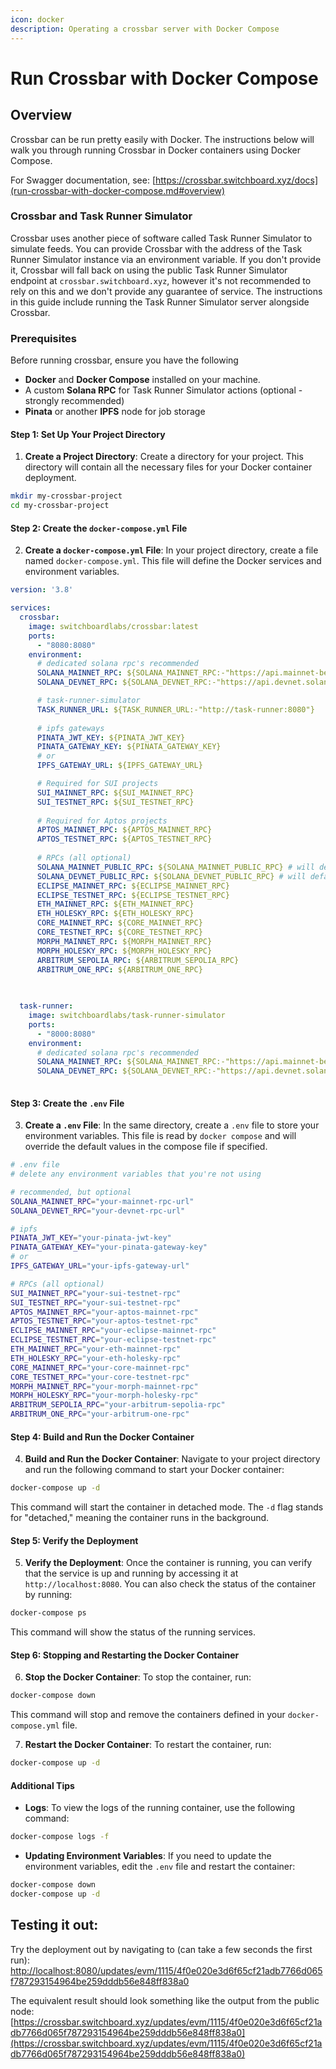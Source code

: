 ```yaml
---
icon: docker
description: Operating a crossbar server with Docker Compose
---
```


# Run Crossbar with Docker Compose

## Overview

Crossbar can be run pretty easily with Docker. The instructions below will walk you through running Crossbar in Docker containers using Docker Compose.

For Swagger documentation, see: [https://crossbar.switchboard.xyz/docs](run-crossbar-with-docker-compose.md#overview)

### Crossbar and Task Runner Simulator

Crossbar uses another piece of software called Task Runner Simulator to simulate feeds. You can provide Crossbar with the address of the Task Runner Simulator instance via an environment variable. If you don't provide it, Crossbar will fall back on using the public Task Runner Simulator endpoint at `crossbar.switchboard.xyz`, however it's not recommended to rely on this and we don't provide any guarantee of service. The instructions in this guide include running the Task Runner Simulator server alongside Crossbar.

### Prerequisites

Before running crossbar, ensure you have the following

* **Docker** and **Docker Compose** installed on your machine.
* A custom **Solana RPC** for Task Runner Simulator actions (optional - strongly recommended)
* **Pinata** or another **IPFS** node for job storage

#### **Step 1: Set Up Your Project Directory**

1. **Create a Project Directory**: Create a directory for your project. This directory will contain all the necessary files for your Docker container deployment.

```sh
mkdir my-crossbar-project
cd my-crossbar-project
```

#### **Step 2: Create the `docker-compose.yml` File**

2. **Create a `docker-compose.yml` File**: In your project directory, create a file named `docker-compose.yml`. This file will define the Docker services and environment variables.

```yaml
version: '3.8'

services:
  crossbar:
    image: switchboardlabs/crossbar:latest
    ports:
      - "8080:8080"
    environment:
      # dedicated solana rpc's recommended
      SOLANA_MAINNET_RPC: ${SOLANA_MAINNET_RPC:-"https://api.mainnet-beta.solana.com"}
      SOLANA_DEVNET_RPC: ${SOLANA_DEVNET_RPC:-"https://api.devnet.solana.com"}

      # task-runner-simulator
      TASK_RUNNER_URL: ${TASK_RUNNER_URL:-"http://task-runner:8080"}
      
      # ipfs gateways
      PINATA_JWT_KEY: ${PINATA_JWT_KEY}
      PINATA_GATEWAY_KEY: ${PINATA_GATEWAY_KEY}
      # or 
      IPFS_GATEWAY_URL: ${IPFS_GATEWAY_URL}

      # Required for SUI projects
      SUI_MAINNET_RPC: ${SUI_MAINNET_RPC}
      SUI_TESTNET_RPC: ${SUI_TESTNET_RPC}
      
      # Required for Aptos projects
      APTOS_MAINNET_RPC: ${APTOS_MAINNET_RPC}
      APTOS_TESTNET_RPC: ${APTOS_TESTNET_RPC}
      
      # RPCs (all optional)
      SOLANA_MAINNET_PUBLIC_RPC: ${SOLANA_MAINNET_PUBLIC_RPC} # will default to mainnet rpc if not listed
      SOLANA_DEVNET_PUBLIC_RPC: ${SOLANA_DEVNET_PUBLIC_RPC} # will default to devnet rpc if not listed
      ECLIPSE_MAINNET_RPC: ${ECLIPSE_MAINNET_RPC}
      ECLIPSE_TESTNET_RPC: ${ECLIPSE_TESTNET_RPC}
      ETH_MAINNET_RPC: ${ETH_MAINNET_RPC}
      ETH_HOLESKY_RPC: ${ETH_HOLESKY_RPC}
      CORE_MAINNET_RPC: ${CORE_MAINNET_RPC}
      CORE_TESTNET_RPC: ${CORE_TESTNET_RPC}
      MORPH_MAINNET_RPC: ${MORPH_MAINNET_RPC}
      MORPH_HOLESKY_RPC: ${MORPH_HOLESKY_RPC}
      ARBITRUM_SEPOLIA_RPC: ${ARBITRUM_SEPOLIA_RPC}
      ARBITRUM_ONE_RPC: ${ARBITRUM_ONE_RPC}
  

      
  task-runner:
    image: switchboardlabs/task-runner-simulator
    ports:
      - "8000:8080"
    environment:
      # dedicated solana rpc's recommended
      SOLANA_MAINNET_RPC: ${SOLANA_MAINNET_RPC:-"https://api.mainnet-beta.solana.com"}
      SOLANA_DEVNET_RPC: ${SOLANA_DEVNET_RPC:-"https://api.devnet.solana.com"}
      
```

#### **Step 3: Create the `.env` File**

3. **Create a `.env` File**: In the same directory, create a `.env` file to store your environment variables. This file is read by `docker compose` and will override the default values in the compose file if specified.

```bash
# .env file
# delete any environment variables that you're not using

# recommended, but optional
SOLANA_MAINNET_RPC="your-mainnet-rpc-url"
SOLANA_DEVNET_RPC="your-devnet-rpc-url"

# ipfs
PINATA_JWT_KEY="your-pinata-jwt-key"
PINATA_GATEWAY_KEY="your-pinata-gateway-key"
# or
IPFS_GATEWAY_URL="your-ipfs-gateway-url"

# RPCs (all optional)
SUI_MAINNET_RPC="your-sui-testnet-rpc"
SUI_TESTNET_RPC="your-sui-testnet-rpc"
APTOS_MAINNET_RPC="your-aptos-mainnet-rpc"
APTOS_TESTNET_RPC="your-aptos-testnet-rpc"
ECLIPSE_MAINNET_RPC="your-eclipse-mainnet-rpc"
ECLIPSE_TESTNET_RPC="your-eclipse-testnet-rpc"
ETH_MAINNET_RPC="your-eth-mainnet-rpc"
ETH_HOLESKY_RPC="your-eth-holesky-rpc"
CORE_MAINNET_RPC="your-core-mainnet-rpc"
CORE_TESTNET_RPC="your-core-testnet-rpc"
MORPH_MAINNET_RPC="your-morph-mainnet-rpc"
MORPH_HOLESKY_RPC="your-morph-holesky-rpc"
ARBITRUM_SEPOLIA_RPC="your-arbitrum-sepolia-rpc"
ARBITRUM_ONE_RPC="your-arbitrum-one-rpc"

```

#### **Step 4: Build and Run the Docker Container**

4. **Build and Run the Docker Container**: Navigate to your project directory and run the following command to start your Docker container:

```sh
docker-compose up -d
```

This command will start the container in detached mode. The `-d` flag stands for "detached," meaning the container runs in the background.

#### **Step 5: Verify the Deployment**

5. **Verify the Deployment**: Once the container is running, you can verify that the service is up and running by accessing it at `http://localhost:8080`. You can also check the status of the container by running:

```sh
docker-compose ps
```

This command will show the status of the running services.

#### **Step 6: Stopping and Restarting the Docker Container**

6. **Stop the Docker Container**: To stop the container, run:

```sh
docker-compose down
```

This command will stop and remove the containers defined in your `docker-compose.yml` file.

7. **Restart the Docker Container**: To restart the container, run:

```sh
docker-compose up -d
```

#### Additional Tips

* **Logs**: To view the logs of the running container, use the following command:

```sh
docker-compose logs -f
```

* **Updating Environment Variables**: If you need to update the environment variables, edit the `.env` file and restart the container:

```sh
docker-compose down
docker-compose up -d
```

## Testing it out:

Try the deployment out by navigating to (can take a few seconds the first run): [http://localhost:8080/updates/evm/1115/4f0e020e3d6f65cf21adb7766d065f787293154964be259dddb56e848ff838a0](http://localhost:8080/updates/evm/1115/4f0e020e3d6f65cf21adb7766d065f787293154964be259dddb56e848ff838a0)

The equivalent result should look something like the output from the public node: [https://crossbar.switchboard.xyz/updates/evm/1115/4f0e020e3d6f65cf21adb7766d065f787293154964be259dddb56e848ff838a0](https://crossbar.switchboard.xyz/updates/evm/1115/4f0e020e3d6f65cf21adb7766d065f787293154964be259dddb56e848ff838a0)
